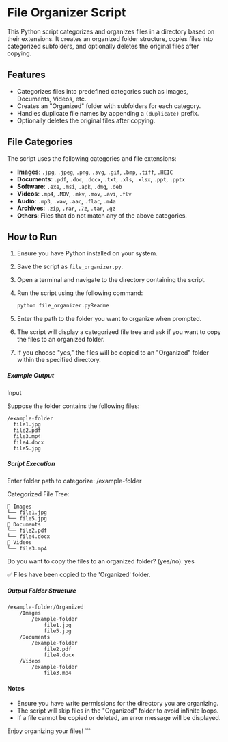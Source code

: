 # File Organizer Script

This Python script categorizes and organizes files in a directory based on their extensions. It creates an organized folder structure, copies files into categorized subfolders, and optionally deletes the original files after copying.

## Features

- Categorizes files into predefined categories such as Images, Documents, Videos, etc.
- Creates an "Organized" folder with subfolders for each category.
- Handles duplicate file names by appending a `(duplicate)` prefix.
- Optionally deletes the original files after copying.

## File Categories

The script uses the following categories and file extensions:

- **Images**: `.jpg`, `.jpeg`, `.png`, `.svg`, `.gif`, `.bmp`, `.tiff`, `.HEIC`
- **Documents**: `.pdf`, `.doc`, `.docx`, `.txt`, `.xls`, `.xlsx`, `.ppt`, `.pptx`
- **Software**: `.exe`, `.msi`, `.apk`, `.dmg`, `.deb`
- **Videos**: `.mp4`, `.MOV`, `.mkv`, `.mov`, `.avi`, `.flv`
- **Audio**: `.mp3`, `.wav`, `.aac`, `.flac`, `.m4a`
- **Archives**: `.zip`, `.rar`, `.7z`, `.tar`, `.gz`
- **Others**: Files that do not match any of the above categories.

## How to Run

1. Ensure you have Python installed on your system.
2. Save the script as `file_organizer.py`.
3. Open a terminal and navigate to the directory containing the script.
4. Run the script using the following command:

   ```bash
   python file_organizer.pyReadme
   ```

5. Enter the path to the folder you want to organize when prompted.
6. The script will display a categorized file tree and ask if you want to copy the files to an organized folder.
7. If you choose "yes," the files will be copied to an "Organized" folder within the specified directory.

##### Example Output

Input

Suppose the folder contains the following files:

```
/example-folder
  file1.jpg
  file2.pdf
  file3.mp4
  file4.docx
  file5.jpg
```

##### Script Execution

Enter folder path to categorize: /example-folder

Categorized File Tree:

```
📁 Images
└── file1.jpg
└── file5.jpg
📁 Documents
└── file2.pdf
└── file4.docx
📁 Videos
└── file3.mp4
```

Do you want to copy the files to an organized folder? (yes/no): yes

✅ Files have been copied to the 'Organized' folder.

##### Output Folder Structure

```
/example-folder/Organized
    /Images
        /example-folder
            file1.jpg
            file5.jpg
    /Documents
        /example-folder
            file2.pdf
            file4.docx
    /Videos
        /example-folder
            file3.mp4
```

#### Notes

- Ensure you have write permissions for the directory you are organizing.
- The script will skip files in the "Organized" folder to avoid infinite loops.
- If a file cannot be copied or deleted, an error message will be displayed.

Enjoy organizing your files! ```
